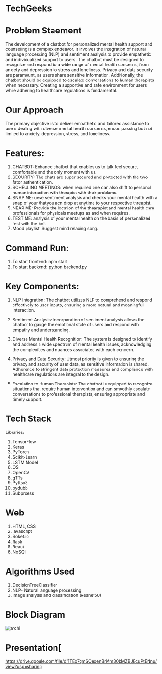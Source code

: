 # TechGeeks

# Problem Staement 
The development of a chatbot for personalized mental health support and counseling is a complex endeavor. It involves the integration of natural language processing (NLP) and sentiment analysis to provide empathetic and individualized support to users. The chatbot must be designed to recognize and respond to a wide range of mental health concerns, from anxiety and depression to stress and loneliness. Privacy and data security are paramount, as users share sensitive information. Additionally, the chatbot should be equipped to escalate conversations to human therapists when necessary. Creating a supportive and safe environment for users while adhering to healthcare regulations is fundamental.


# Our Approach
The primary objective is to deliver empathetic and tailored assistance to users dealing with diverse mental health concerns, encompassing but not limited to anxiety, depression, stress, and loneliness.

# Features:
1. CHATBOT: Enhance chatbot that enables us to talk feel secure, comfortable and the only moment with us.
2. SECURITY: The chats are super secured and protected with the two fator authentication.
3. SCHEULING MEETINGS: when required one can also shift to personal human interaction with  therapist with their problems.
4. SNAP ME: uese sentiment analysis and checks your mental health with a snap of your thatyou acn drop at anytime to your respective threapist.
5. NEAR ME: Provide the location of the thearapist and mental health care professionals for physicals meetups as and when requires.
6. TEST ME: analysis of your mental health on the basis of personalized test with the bot.
7. Mood playlist: Suggest mind relaxing song.

# Command Run:
1. To start frontend: npm start
2. To start backend: python backend.py
   
# Key Components:
1. NLP Integration: The chatbot utilizes NLP to comprehend and respond effectively to user inputs, ensuring a more natural and meaningful interaction.

2. Sentiment Analysis: Incorporation of sentiment analysis allows the chatbot to gauge the emotional state of users and respond with empathy and understanding.

3. Diverse Mental Health Recognition: The system is designed to identify and address a wide spectrum of mental health issues, acknowledging the complexities and nuances associated with each concern.

4. Privacy and Data Security: Utmost priority is given to ensuring the privacy and security of user data, as sensitive information is shared. Adherence to stringent data protection measures and compliance with healthcare regulations are integral to the design.

5. Escalation to Human Therapists: The chatbot is equipped to recognize situations that require human intervention and can smoothly escalate conversations to professional therapists, ensuring appropriate and timely support.

 # Tech Stack
  Libraries:
  1. TensorFlow 
  2. Keras
  3. PyTorch 
  4. Scikit-Learn
  6. LSTM Model
  7. OS
  8. OpenCV
  9. gTTs
  10. Pyttsx3
  11. pydubb
  12. Subproess


 # Web 
 1. HTML, CSS
 2. javascript 
 3. Soket.io
 4. flask
 5. React
 6. NoSQl
 
# Algorithms Used
 1. DecisionTreeClassifier
 2. NLP- Natural language processing
 3. Image analysis and classification (Resnet50)
 
# Block Diagram
![archi](https://github.com/shrinathasati/Google-Solution-Challenge-2024-Healthogle/assets/120880974/4ce6b9a1-6224-4c73-8a4b-8245ba3887a3)

# Presentation[
https://drive.google.com/file/d/1TEx7qmSOeoenBrMm30bMZBJBcuPtENnu/view?usp=sharing
